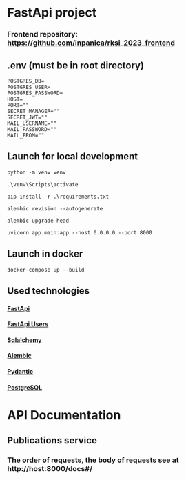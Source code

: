 # FastApi project
### Frontend repository: https://github.com/inpanica/rksi_2023_frontend
## .env (must be in root directory)
```
POSTGRES_DB=
POSTGRES_USER=
POSTGRES_PASSWORD=
HOST=
PORT=""
SECRET_MANAGER=""
SECRET_JWT=""
MAIL_USERNAME=""
MAIL_PASSWORD=""
MAIL_FROM=""
```
## Launch for local development
```
python -m venv venv
```
```
.\venv\Scripts\activate
```
```
pip install -r .\requirements.txt
```
```
alembic revision --autogenerate
```
```
alembic upgrade head
```
```
uvicorn app.main:app --host 0.0.0.0 --port 8000
```
## Launch in docker
```
docker-compose up --build
```

## Used technologies
#### [FastApi](https://fastapi.tiangolo.com/)
#### [FastApi Users](https://fastapi-users.github.io/fastapi-users/12.1/)
#### [Sqlalchemy](https://www.sqlalchemy.org/)
#### [Alembic](https://alembic.sqlalchemy.org/en/latest/)
#### [Pydantic](https://docs.pydantic.dev/latest/)
#### [PostgreSQL](https://www.postgresql.org/)

# API Documentation
## Publications service
### The order of requests, the body of requests see at http://host:8000/docs#/

